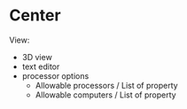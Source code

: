 # Center

View:
- 3D view
- text editor
- processor options
	- Allowable processors / List of property
	- Allowable computers / List of property
